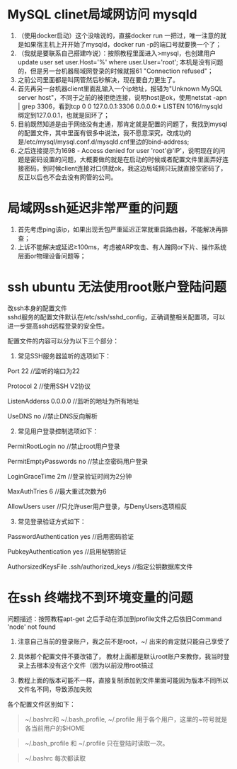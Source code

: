 # MySQL clinet局域网访问 mysqld
1. （使用docker启动）这个没啥说的，直接docker run 一把过，唯一注意的就是如果宿主机上开开始了mysqld，docker run -p的端口号就要换一个了；
2. （我就是要联系自己搭建咋说）：按照教程里面进入>mysql，也创建用户update user set user.Host='%' where user.User='root'; 本机是没有问题的，但是另一台机器局域网登录的时候就报61 "Connection refused"；
3. 之前公司里面都是叫网管然后秒解决，现在要自力更生了。
4. 首先再另一台机器client里面乱输入一个ip地址，报错为"Unknown MySQL server host"，不同于之前的被拒绝连接，说明host是ok，使用netstat -apn | grep 3306，看到tcp        0      0 127.0.0.1:3306          0.0.0.0:*               LISTEN      1016/mysqld         绑定到127.0.0.1，也就是回环了；
5. 目前既然知道是由于网络没有走通，那肯定就是配置的问题了，我找到mysql的配置文件，其中里面有很多中说法，我不愿意深究，改成功的是/etc/mysql/mysql.conf.d/mysqld.cnf里边的bind-address;
6. 之后连接提示为1698 - Access denied for user 'root'@'IP'，说明现在的问题是密码设置的问题，大概要做的就是在启动的时候或者配置文件里面弄好连接密码，到时候client连接对口供就ok，我这边局域网只玩就直接空密码了，反正以后也不会去没有网管的公司。


# 局域网ssh延迟非常严重的问题
1. 首先考虑ping该ip，如果出现丢包严重延迟正常就重启路由器，不能解决再排查；
2. 上诉不能解决或延迟≥100ms，考虑被ARP攻击、有人蹭网or下片、操作系统层面or物理设备问题等；

# ssh ubuntu 无法使用root账户登陆问题
改ssh本身的配置文件  
sshd服务的配置文件默认在/etc/ssh/sshd_config，正确调整相关配置项，可以进一步提高sshd远程登录的安全性。

配置文件的内容可以分为以下三个部分：

1. 常见SSH服务器监听的选项如下：

Port 22 //监听的端口为22

Protocol 2 //使用SSH V2协议

ListenAdderss 0.0.0.0 //监听的地址为所有地址

UseDNS no //禁止DNS反向解析

2. 常见用户登录控制选项如下：

PermitRootLogin no //禁止root用户登录

PermitEmptyPasswords no //禁止空密码用户登录

LoginGraceTime 2m //登录验证时间为2分钟

MaxAuthTries 6 //最大重试次数为6

AllowUsers user //只允许user用户登录，与DenyUsers选项相反

3. 常见登录验证方式如下：

PasswordAuthentication yes //启用密码验证

PubkeyAuthentication yes //启用秘钥验证

AuthorsizedKeysFile .ssh/authorized_keys //指定公钥数据库文件

# 在ssh 终端找不到环境变量的问题
问题描述：按照教程apt-get 之后手动在添加到profile文件之后依旧Command 'node' not found

1. 注意自己当前的登录账户，我之前不是root，~/ 出来的肯定就只能自己享受了

2. 具体那个配置文件不要改错了， 教材上面都是默认root账户来教你，我当时登录上去根本没有这个文件（因为以前没用root搞过  

3. 教程上面的版本可能不一样，直接复制添加到文件里面可能因为版本不同所以文件名不同，导致添加失败


各个配置文件区别如下：

> ~/.bashrc和 ~/.bash_profile,  \~/.profile 用于各个用户，这里的\~符号就是各当前用户的$HOME

> ~/.bash_profile 和 ~/.profile 只在登陆时读取一次。

> ~/.bashrc 每次都读取
